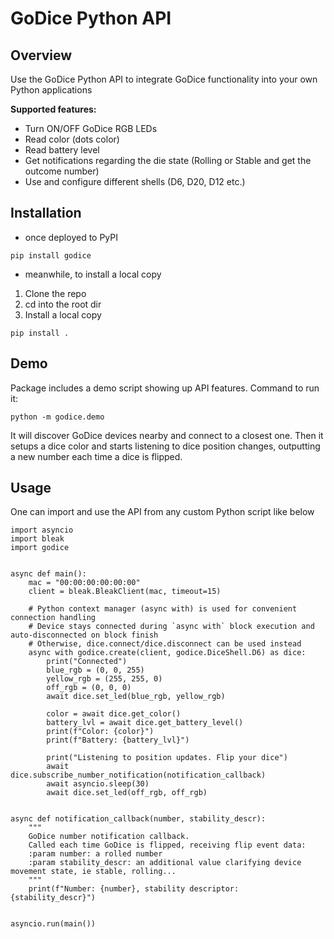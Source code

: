 
# GoDice Python API

## Overview

Use the GoDice Python API to integrate GoDice functionality into your own Python applications

**Supported features:**

* Turn ON/OFF GoDice RGB LEDs
* Read color (dots color)
* Read battery level
* Get notifications regarding the die state (Rolling or Stable and get the outcome number)
* Use and configure different shells (D6, D20, D12 etc.)

## Installation

- once deployed to PyPI

```
pip install godice
```

- meanwhile, to install a local copy
1. Clone the repo
2. cd into the root dir
3. Install a local copy
```
pip install .
```

## Demo

Package includes a demo script showing up API features. Command to run it:
```
python -m godice.demo
```

It will discover GoDice devices nearby and connect to a closest one.
Then it setups a dice color and starts listening to dice position changes, outputting a new number each time a dice is flipped.

## Usage

One can import and use the API from any custom Python script like below
```
import asyncio
import bleak
import godice


async def main():
    mac = "00:00:00:00:00:00"
    client = bleak.BleakClient(mac, timeout=15)

    # Python context manager (async with) is used for convenient connection handling
    # Device stays connected during `async with` block execution and auto-disconnected on block finish
    # Otherwise, dice.connect/dice.disconnect can be used instead 
    async with godice.create(client, godice.DiceShell.D6) as dice:
		print("Connected")
        blue_rgb = (0, 0, 255)
        yellow_rgb = (255, 255, 0)
        off_rgb = (0, 0, 0)
        await dice.set_led(blue_rgb, yellow_rgb)

        color = await dice.get_color()
        battery_lvl = await dice.get_battery_level()
        print(f"Color: {color}")
        print(f"Battery: {battery_lvl}")
        
        print("Listening to position updates. Flip your dice")
        await dice.subscribe_number_notification(notification_callback)
        await asyncio.sleep(30)
        await dice.set_led(off_rgb, off_rgb)


async def notification_callback(number, stability_descr):
    """
    GoDice number notification callback.
    Called each time GoDice is flipped, receiving flip event data:
    :param number: a rolled number
    :param stability_descr: an additional value clarifying device movement state, ie stable, rolling...
    """
    print(f"Number: {number}, stability descriptor: {stability_descr}")


asyncio.run(main())
```
